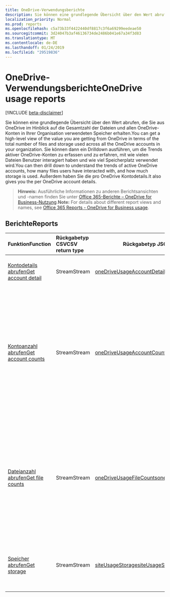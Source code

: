 ```yaml
---
title: OneDrive-Verwendungsberichte
description: Sie können eine grundlegende Übersicht über den Wert abrufen, die Sie aus OneDrive im Hinblick auf die Gesamtzahl der Dateien und allen OneDrive-Konten in Ihrer Organisation verwendeten Speicher erhalten. Sie können dann ein Drilldown ausführen, um die Trends aktiver OneDrive-Konten zu erfassen und zu erfahren, mit wie vielen Dateien Benutzer interagiert haben und wie viel Speicherplatz verwendet wird. Außerdem haben Sie die pro OneDrive Kontodetails.
localization_priority: Normal
ms.prod: reports
ms.openlocfilehash: c5a73b33f4422440df8817c3f6a69299eedeae50
ms.sourcegitcommit: 3d24047b3af46136734de2486b041e67a34f3d83
ms.translationtype: MT
ms.contentlocale: de-DE
ms.lasthandoff: 01/24/2019
ms.locfileid: "29519836"
---
```

# <a name="onedrive-usage-reports"></a><span data-ttu-id="3f183-105">OneDrive-Verwendungsberichte</span><span class="sxs-lookup"><span data-stu-id="3f183-105">OneDrive usage reports</span></span>

[!INCLUDE [beta-disclaimer](../../includes/beta-disclaimer.md)]

<span data-ttu-id="3f183-106">Sie können eine grundlegende Übersicht über den Wert abrufen, die Sie aus OneDrive im Hinblick auf die Gesamtzahl der Dateien und allen OneDrive-Konten in Ihrer Organisation verwendeten Speicher erhalten.</span><span class="sxs-lookup"><span data-stu-id="3f183-106">You can get a high-level view of the value you are getting from OneDrive in terms of the total number of files and storage used across all the OneDrive accounts in your organization.</span></span> <span data-ttu-id="3f183-107">Sie können dann ein Drilldown ausführen, um die Trends aktiver OneDrive-Konten zu erfassen und zu erfahren, mit wie vielen Dateien Benutzer interagiert haben und wie viel Speicherplatz verwendet wird.</span><span class="sxs-lookup"><span data-stu-id="3f183-107">You can then drill down to understand the trends of active OneDrive accounts, how many files users have interacted with, and how much storage is used.</span></span> <span data-ttu-id="3f183-108">Außerdem haben Sie die pro OneDrive Kontodetails.</span><span class="sxs-lookup"><span data-stu-id="3f183-108">It also gives you the per OneDrive account details.</span></span>

> <span data-ttu-id="3f183-109">**Hinweis:** Ausführliche Informationen zu anderen Berichtsansichten und -namen finden Sie unter [Office 365-Berichte – OneDrive for Business-Nutzung](https://support.office.com/client/OneDrive-for-Business-usage-0de3b312-c4e8-4e4b-a02d-32b2f726a680).</span><span class="sxs-lookup"><span data-stu-id="3f183-109">**Note:** For details about different report views and names, see [Office 365 Reports - OneDrive for Business usage](https://support.office.com/client/OneDrive-for-Business-usage-0de3b312-c4e8-4e4b-a02d-32b2f726a680).</span></span>

## <a name="reports"></a><span data-ttu-id="3f183-110">Berichte</span><span class="sxs-lookup"><span data-stu-id="3f183-110">Reports</span></span>

| <span data-ttu-id="3f183-111">Funktion</span><span class="sxs-lookup"><span data-stu-id="3f183-111">Function</span></span>                                 | <span data-ttu-id="3f183-112">Rückgabetyp CSV</span><span class="sxs-lookup"><span data-stu-id="3f183-112">CSV return type</span></span> | <span data-ttu-id="3f183-113">Rückgabetyp JSON</span><span class="sxs-lookup"><span data-stu-id="3f183-113">JSON return type</span></span>                         | <span data-ttu-id="3f183-114">Beschreibung</span><span class="sxs-lookup"><span data-stu-id="3f183-114">Description</span></span>                              |
| :--------------------------------------- | :-------------- | ---------------------------------------- | ---------------------------------------- |
| [<span data-ttu-id="3f183-115">Kontodetails abrufen</span><span class="sxs-lookup"><span data-stu-id="3f183-115">Get account detail</span></span>](../api/reportroot-getonedriveusageaccountdetail.md) | <span data-ttu-id="3f183-116">Stream</span><span class="sxs-lookup"><span data-stu-id="3f183-116">Stream</span></span>          | [<span data-ttu-id="3f183-117">oneDriveUsageAccountDetail</span><span class="sxs-lookup"><span data-stu-id="3f183-117">oneDriveUsageAccountDetail</span></span>](../resources/onedriveusageaccountdetail.md) | <span data-ttu-id="3f183-118">Rufen Sie Details zur OneDrive-Nutzung nach Konto ab.</span><span class="sxs-lookup"><span data-stu-id="3f183-118">Get details about OneDrive usage by account.</span></span> |
| [<span data-ttu-id="3f183-119">Kontoanzahl abrufen</span><span class="sxs-lookup"><span data-stu-id="3f183-119">Get account counts</span></span>](../api/reportroot-getonedriveusageaccountcounts.md) | <span data-ttu-id="3f183-120">Stream</span><span class="sxs-lookup"><span data-stu-id="3f183-120">Stream</span></span>          | [<span data-ttu-id="3f183-121">oneDriveUsageAccountCounts</span><span class="sxs-lookup"><span data-stu-id="3f183-121">oneDriveUsageAccountCounts</span></span>](../resources/onedriveusageaccountcounts.md) | <span data-ttu-id="3f183-122">Rufen Sie die Anzahl der aktiven OneDrive for Business-Benutzer ab.</span><span class="sxs-lookup"><span data-stu-id="3f183-122">Get the trend in the number of active OneDrive for Business sites.</span></span> <span data-ttu-id="3f183-123">Jede Website, über die der Benutzer Dateien angezeigt, geändert, hochgeladen, heruntergeladen, freigegeben oder synchronisiert hat, wird als aktive Website betrachtet.</span><span class="sxs-lookup"><span data-stu-id="3f183-123">Any site on which users viewed, modified, uploaded, downloaded, shared, or synced files is considered an active site.</span></span> |
| [<span data-ttu-id="3f183-124">Dateianzahl abrufen</span><span class="sxs-lookup"><span data-stu-id="3f183-124">Get file counts</span></span>](../api/reportroot-getonedriveusagefilecounts.md) | <span data-ttu-id="3f183-125">Stream</span><span class="sxs-lookup"><span data-stu-id="3f183-125">Stream</span></span>          | [<span data-ttu-id="3f183-126">oneDriveUsageFileCounts</span><span class="sxs-lookup"><span data-stu-id="3f183-126">oneDriveUsageFileCounts</span></span>](../resources/onedriveusagefilecounts.md) | <span data-ttu-id="3f183-127">Rufen Sie die Gesamtzahl der Dateien aller Websites und die Anzahl der aktiven Dateien ab.</span><span class="sxs-lookup"><span data-stu-id="3f183-127">Get the total number of files across all sites and how many are active files.</span></span> <span data-ttu-id="3f183-128">Eine Datei wird als aktiv betrachtet, wenn sie innerhalb des angegebenen Zeitraums gespeichert, synchronisiert, geändert oder freigegeben wurde.</span><span class="sxs-lookup"><span data-stu-id="3f183-128">A file is considered active if it has been saved, synced, modified, or shared within the specified time period.</span></span> |
| [<span data-ttu-id="3f183-129">Speicher abrufen</span><span class="sxs-lookup"><span data-stu-id="3f183-129">Get storage</span></span>](../api/reportroot-getonedriveusagestorage.md) | <span data-ttu-id="3f183-130">Stream</span><span class="sxs-lookup"><span data-stu-id="3f183-130">Stream</span></span>          | [<span data-ttu-id="3f183-131">siteUsageStorage</span><span class="sxs-lookup"><span data-stu-id="3f183-131">siteUsageStorage</span></span>](../resources/siteusagestorage.md) | <span data-ttu-id="3f183-132">Verschaffen Sie sich einen Überblick über die Menge an Speicherplatz, die Sie in OneDrive for Business verwenden.</span><span class="sxs-lookup"><span data-stu-id="3f183-132">Get the trend on the amount of storage you are using in OneDrive for Business.</span></span> |
<!--
{
  "type": "#page.annotation",
  "suppressions": [
    "Error: /api-reference/beta/resources/onedrive-usage-reports.md:\r\n      Exception processing links.\r\n    System.ArgumentException: Link Definition was null. Link text: !INCLUDE [beta-disclaimer](../../includes/beta-disclaimer.md)\r\n      at ApiDoctor.Validation.DocFile.get_LinkDestinations()\r\n      at ApiDoctor.Validation.DocSet.ValidateLinks(Boolean includeWarnings, String[] relativePathForFiles, IssueLogger issues, Boolean requireFilenameCaseMatch, Boolean printOrphanedFiles)"
  ]
}
-->
